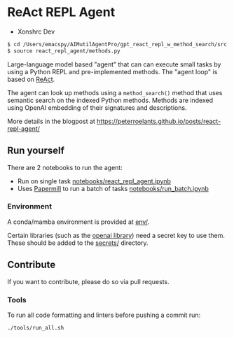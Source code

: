 # ReAct REPL Agent

* Xonshrc Dev
```bash
$ cd /Users/emacspy/AIMutilAgentPro/gpt_react_repl_w_method_search/src
$ source react_repl_agent/methods.py
```
Large-language model based "agent" that can can execute small tasks by using a Python REPL and pre-implemented methods. The "agent loop" is based on [ReAct](https://arxiv.org/abs/2210.03629).

The agent can look up methods using a `method_search()` method that uses semantic search on the indexed Python methods. Methods are indexed using OpenAI embedding of their signatures and descriptions.

More details in the blogpost at https://peterroelants.github.io/posts/react-repl-agent/

## Run yourself

There are 2 notebooks to run the agent:
- Run on single task [notebooks/react_repl_agent.ipynb](notebooks/react_repl_agent.ipynb)
- Uses [Papermill](https://papermill.readthedocs.io/en/latest/) to run a batch of tasks [notebooks/run_batch.ipynb](notebooks/run_batch.ipynb)

### Environment

A conda/mamba environment is provided at [env/](env/).

Certain libraries (such as the [openai library](https://platform.openai.com/docs/libraries)) need a secret key to use them. These should be added to the [secrets/](secrets/) directory.


## Contribute

If you want to contribute, please do so via pull requests.

### Tools
To run all code formatting and linters before pushing a commit run:
```
./tools/run_all.sh
```
